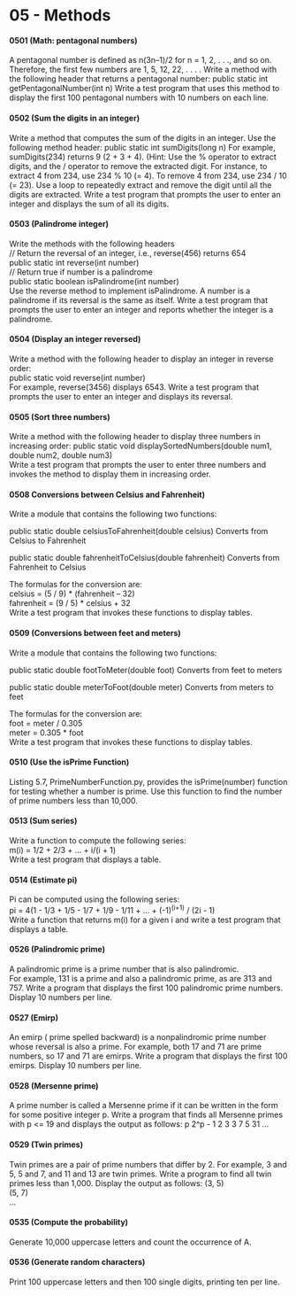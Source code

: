 # 05 - Methods
#### 0501 (Math: pentagonal numbers) 
A pentagonal number is defined as n(3n–1)/2 for
n = 1, 2, . . ., and so on. Therefore, the first few numbers are 1, 5, 12, 22, . . . .
Write a method with the following header that returns a pentagonal number:
public static int getPentagonalNumber(int n)
Write a test program that uses this method to display the first 100 pentagonal
numbers with 10 numbers on each line.
#### 0502 (Sum the digits in an integer) 
Write a method that computes the sum of the digits
in an integer. Use the following method header:
public static int sumDigits(long n)
For example, sumDigits(234) returns 9 (2 + 3 + 4). (Hint: Use the % operator
to extract digits, and the / operator to remove the extracted digit. For instance,
to extract 4 from 234, use 234 % 10 (= 4). To remove 4 from 234, use 234 / 10
(= 23). Use a loop to repeatedly extract and remove the digit until all the digits
are extracted. Write a test program that prompts the user to enter an integer and
displays the sum of all its digits.
#### 0503 (Palindrome integer) 
Write the methods with the following headers  
// Return the reversal of an integer, i.e., reverse(456) returns 654  
public static int reverse(int number)  
// Return true if number is a palindrome  
public static boolean isPalindrome(int number)  
Use the reverse method to implement isPalindrome. A number is a palindrome
if its reversal is the same as itself. Write a test program that prompts the
user to enter an integer and reports whether the integer is a palindrome.
#### 0504 (Display an integer reversed) 
Write a method with the following header to display
an integer in reverse order:  
public static void reverse(int number)  
For example, reverse(3456) displays 6543. Write a test program that prompts
the user to enter an integer and displays its reversal. 
#### 0505 (Sort three numbers) 
Write a method with the following header to display three
numbers in increasing order:
public static void displaySortedNumbers(double num1, double num2, double num3)  
Write a test program that prompts the user to enter three numbers and invokes the
method to display them in increasing order.
#### 0508 Conversions between Celsius and Fahrenheit) 
Write a module that contains the following two functions:  

public static double celsiusToFahrenheit(double celsius)
Converts from Celsius to Fahrenheit  

public static double fahrenheitToCelsius(double fahrenheit) 
Converts from Fahrenheit to Celsius  

The formulas for the conversion are:  
celsius = (5 / 9) * (fahrenheit – 32)  
fahrenheit = (9 / 5) * celsius + 32  
Write a test program that invokes these functions to display tables.
#### 0509 (Conversions between feet and meters) 
Write a module that contains the following two functions:

public static double footToMeter(double foot) 
Converts from feet to meters

public static double meterToFoot(double meter) 
Converts from meters to feet

The formulas for the conversion are:  
foot = meter / 0.305  
meter = 0.305 * foot  
Write a test program that invokes these functions to display tables.

#### 0510 (Use the isPrime Function) 
Listing 5.7, PrimeNumberFunction.py, provides the isPrime(number) function for testing whether a number is prime. Use this
function to find the number of prime numbers less than 10,000.

#### 0513 (Sum series) 
Write a function to compute the following series:  
m(i) = 1/2 + 2/3 + ... + i/(i + 1)  
Write a test program that displays a table.

#### 0514 (Estimate pi) 
Pi can be computed using the following series:  
pi = 4(1 - 1/3 + 1/5 - 1/7 + 1/9 - 1/11 + ... + (-1)<sup>(i+1)</sup> / (2i - 1)  
Write a function that returns m(i) for a given i and write a test program that displays a table.

#### 0526 (Palindromic prime) 
A palindromic prime is a prime number that is also palindromic.  
For example, 131 is a prime and also a palindromic prime, as are 313 and
757. Write a program that displays the first 100 palindromic prime numbers. Display
10 numbers per line.

#### 0527 (Emirp) 
An emirp ( prime spelled backward) is a nonpalindromic prime number
whose reversal is also a prime. For example, both 17 and 71 are prime numbers, so
17 and 71 are emirps. Write a program that displays the first 100 emirps. Display
10 numbers per line.

#### 0528 (Mersenne prime) 
A prime number is called a Mersenne prime if it can be written
in the form for some positive integer p. Write a program that finds all
Mersenne primes with p <= 19 and displays the output as follows:
p 2^p - 1
2 3
3 7
5 31
...

#### 0529 (Twin primes) 
Twin primes are a pair of prime numbers that differ by 2. For example,
3 and 5, 5 and 7, and 11 and 13 are twin primes. Write a program to find all
twin primes less than 1,000. Display the output as follows:
(3, 5)  
(5, 7)  
...

#### 0535 (Compute the probability)
Generate 10,000 uppercase letters and count the occurrence of A.

#### 0536 (Generate random characters) 
Print 100 uppercase letters and then 100 single digits, printing ten
per line.


















